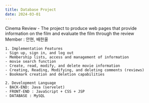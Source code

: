 ```yaml
---
title: Database Project
date: 2024-03-01
---
```


Cinema Review - The project to produce web pages that provide information on the film and evaluate the film through the review<br>
Member : 안현, 배한울<br>

<!--more-->
```
1. Implementation Features
- Sign up, sign in, and log out
- Membership lists, access and management of information
- movie search function
- Create, read, modify, and delete movie information
- Creating, Reading, Modifying, and deleting comments (reviews)
- Bookmark creation and deletion capabilities

2. Development Language
- BACK-END: Java (servelet)
- FRONT-END : JavaScript + CSS + JSP
- DATABASE : MySQL
```